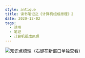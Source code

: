 ```yaml
---
style: antique
title: 读书笔记之《计算机组成原理》2
date: 2020-12-02
tags:
  - 读书
  - 笔记
  - 计算机组成原理
---
```


>

![知识点梳理（右键在新窗口单独查看）](Computer-Orgenization-2-/key-knowlages.png '=1000px-500px')
